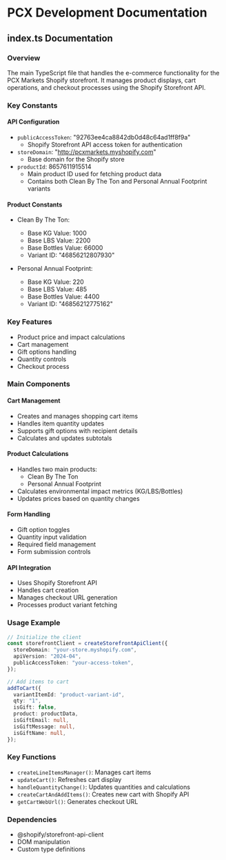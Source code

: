 # PCX Development Documentation

## index.ts Documentation

### Overview

The main TypeScript file that handles the e-commerce functionality for the PCX Markets Shopify storefront. It manages product displays, cart operations, and checkout processes using the Shopify Storefront API.

### Key Constants

#### API Configuration

- `publicAccessToken`: "92763ee4ca8842db0d48c64ad1ff8f9a"
  - Shopify Storefront API access token for authentication
- `storeDomain`: "http://pcxmarkets.myshopify.com"
  - Base domain for the Shopify store
- `productId`: 8657611915514
  - Main product ID used for fetching product data
  - Contains both Clean By The Ton and Personal Annual Footprint variants

#### Product Constants

- Clean By The Ton:

  - Base KG Value: 1000
  - Base LBS Value: 2200
  - Base Bottles Value: 66000
  - Variant ID: "46856212807930"

- Personal Annual Footprint:
  - Base KG Value: 220
  - Base LBS Value: 485
  - Base Bottles Value: 4400
  - Variant ID: "46856212775162"

### Key Features

- Product price and impact calculations
- Cart management
- Gift options handling
- Quantity controls
- Checkout process

### Main Components

#### Cart Management

- Creates and manages shopping cart items
- Handles item quantity updates
- Supports gift options with recipient details
- Calculates and updates subtotals

#### Product Calculations

- Handles two main products:
  - Clean By The Ton
  - Personal Annual Footprint
- Calculates environmental impact metrics (KG/LBS/Bottles)
- Updates prices based on quantity changes

#### Form Handling

- Gift option toggles
- Quantity input validation
- Required field management
- Form submission controls

#### API Integration

- Uses Shopify Storefront API
- Handles cart creation
- Manages checkout URL generation
- Processes product variant fetching

### Usage Example

```typescript
// Initialize the client
const storefrontClient = createStorefrontApiClient({
  storeDomain: "your-store.myshopify.com",
  apiVersion: "2024-04",
  publicAccessToken: "your-access-token",
});

// Add items to cart
addToCart({
  variantItemId: "product-variant-id",
  qty: "1",
  isGift: false,
  product: productData,
  isGiftEmail: null,
  isGiftMessage: null,
  isGiftName: null,
});
```

### Key Functions

- `createLineItemsManager()`: Manages cart items
- `updateCart()`: Refreshes cart display
- `handleQuantityChange()`: Updates quantities and calculations
- `createCartAndAddItems()`: Creates new cart with Shopify API
- `getCartWebUrl()`: Generates checkout URL

### Dependencies

- @shopify/storefront-api-client
- DOM manipulation
- Custom type definitions
